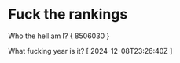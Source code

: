 # Fuck the rankings

Who the hell am I?
{ 8506030 }

What fucking year is it?
[ 2024-12-08T23:26:40Z ]
